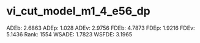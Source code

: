 # vi_cut_model_m1_4_e56_dp

ADEb: 2.6863
ADEp: 1.028
ADEv: 2.9756
FDEb: 4.7873
FDEp: 1.9216
FDEv: 5.1436
Rank: 1554
WSADE: 1.7823
WSFDE: 3.1965